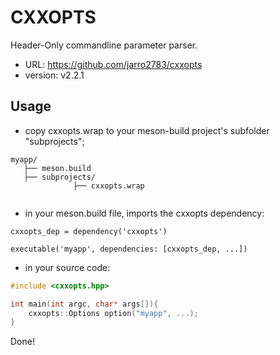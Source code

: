# CXXOPTS

Header-Only commandline parameter parser.

- URL: https://github.com/jarro2783/cxxopts
- version: v2.2.1

## Usage

- copy cxxopts.wrap to your meson-build project's subfolder "subprojects";

```
myapp/
   ├── meson.build
   ├── subprojects/
              ├── cxxopts.wrap
  
```

- in your meson.build file, imports the cxxopts dependency:

```meson
cxxopts_dep = dependency('cxxopts')

executable('myapp', dependencies: [cxxopts_dep, ...])
```

- in your source code:

```c++
#include <cxxopts.hpp>

int main(int argc, char* args[]){
    cxxopts::Options option("myapp", ...);
}
```

Done!
